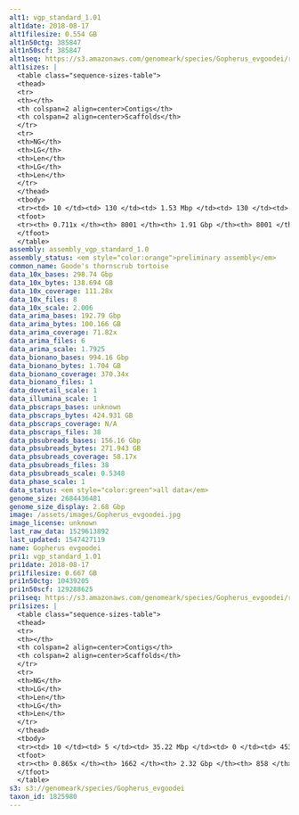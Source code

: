 ```yaml
---
alt1: vgp_standard_1.01
alt1date: 2018-08-17
alt1filesize: 0.554 GB
alt1n50ctg: 385847
alt1n50scf: 385847
alt1seq: https://s3.amazonaws.com/genomeark/species/Gopherus_evgoodei/rGopEvg1/assembly_vgp_standard_1.0/rGopEvg1.alt.asm.20180817.fasta.gz
alt1sizes: |
  <table class="sequence-sizes-table">
  <thead>
  <tr>
  <th></th>
  <th colspan=2 align=center>Contigs</th>
  <th colspan=2 align=center>Scaffolds</th>
  </tr>
  <tr>
  <th>NG</th>
  <th>LG</th>
  <th>Len</th>
  <th>LG</th>
  <th>Len</th>
  </tr>
  </thead>
  <tbody>
  <tr><td> 10 </td><td> 130 </td><td> 1.53 Mbp </td><td> 130 </td><td> 1.53 Mbp </td></tr>  <tr><td> 20 </td><td> 339 </td><td> 1.10 Mbp </td><td> 339 </td><td> 1.10 Mbp </td></tr>  <tr><td> 30 </td><td> 624 </td><td> 0.81 Mbp </td><td> 624 </td><td> 0.81 Mbp </td></tr>  <tr><td> 40 </td><td> 1015 </td><td> 0.58 Mbp </td><td> 1015 </td><td> 0.58 Mbp </td></tr>  <tr style="background-color:#cccccc;"><td> 50 </td><td> 1583 </td><td> 0.39 Mbp </td><td> 1583 </td><td> 0.39 Mbp </td></tr>  <tr><td> 60 </td><td> 2559 </td><td> 0.19 Mbp </td><td> 2559 </td><td> 0.19 Mbp </td></tr>  <tr><td> 70 </td><td> 6509 </td><td> 29.68 Kbp </td><td> 6509 </td><td> 29.68 Kbp </td></tr>  <tr><td> 80 </td><td> - </td><td> - </td><td> - </td><td> - </td></tr>  <tr><td> 90 </td><td> - </td><td> - </td><td> - </td><td> - </td></tr>  <tr><td> 100 </td><td> - </td><td> - </td><td> - </td><td> - </td></tr>  </tbody>
  <tfoot>
  <tr><th> 0.711x </th><th> 8001 </th><th> 1.91 Gbp </th><th> 8001 </th><th> 1.91 Gbp </th></tr>
  </tfoot>
  </table>
assembly: assembly_vgp_standard_1.0
assembly_status: <em style="color:orange">preliminary assembly</em>
common_name: Goode's thornscrub tortoise
data_10x_bases: 298.74 Gbp
data_10x_bytes: 138.694 GB
data_10x_coverage: 111.28x
data_10x_files: 8
data_10x_scale: 2.006
data_arima_bases: 192.79 Gbp
data_arima_bytes: 100.166 GB
data_arima_coverage: 71.82x
data_arima_files: 6
data_arima_scale: 1.7925
data_bionano_bases: 994.16 Gbp
data_bionano_bytes: 1.704 GB
data_bionano_coverage: 370.34x
data_bionano_files: 1
data_dovetail_scale: 1
data_illumina_scale: 1
data_pbscraps_bases: unknown
data_pbscraps_bytes: 424.931 GB
data_pbscraps_coverage: N/A
data_pbscraps_files: 38
data_pbsubreads_bases: 156.16 Gbp
data_pbsubreads_bytes: 271.943 GB
data_pbsubreads_coverage: 58.17x
data_pbsubreads_files: 38
data_pbsubreads_scale: 0.5348
data_phase_scale: 1
data_status: <em style="color:green">all data</em>
genome_size: 2684436481
genome_size_display: 2.68 Gbp
image: /assets/images/Gopherus_evgoodei.jpg
image_license: unknown
last_raw_data: 1529613892
last_updated: 1547427119
name: Gopherus evgoodei
pri1: vgp_standard_1.01
pri1date: 2018-08-17
pri1filesize: 0.667 GB
pri1n50ctg: 10439205
pri1n50scf: 129288625
pri1seq: https://s3.amazonaws.com/genomeark/species/Gopherus_evgoodei/rGopEvg1/assembly_vgp_standard_1.0/rGopEvg1.pri.asm.20180817.fasta.gz
pri1sizes: |
  <table class="sequence-sizes-table">
  <thead>
  <tr>
  <th></th>
  <th colspan=2 align=center>Contigs</th>
  <th colspan=2 align=center>Scaffolds</th>
  </tr>
  <tr>
  <th>NG</th>
  <th>LG</th>
  <th>Len</th>
  <th>LG</th>
  <th>Len</th>
  </tr>
  </thead>
  <tbody>
  <tr><td> 10 </td><td> 5 </td><td> 35.22 Mbp </td><td> 0 </td><td> 453.72 Mbp </td></tr>  <tr><td> 20 </td><td> 16 </td><td> 22.47 Mbp </td><td> 1 </td><td> 299.89 Mbp </td></tr>  <tr><td> 30 </td><td> 30 </td><td> 16.09 Mbp </td><td> 2 </td><td> 194.28 Mbp </td></tr>  <tr><td> 40 </td><td> 48 </td><td> 13.27 Mbp </td><td> 3 </td><td> 176.16 Mbp </td></tr>  <tr style="background-color:#cccccc;"><td> 50 </td><td> 71 </td><td style="background-color:#88ff88;"> 10.44 Mbp </td><td> 5 </td><td style="background-color:#88ff88;"> 129.29 Mbp </td></tr>  <tr><td> 60 </td><td> 102 </td><td> 7.02 Mbp </td><td> 8 </td><td> 91.67 Mbp </td></tr>  <tr><td> 70 </td><td> 151 </td><td> 4.20 Mbp </td><td> 11 </td><td> 57.41 Mbp </td></tr>  <tr><td> 80 </td><td> 261 </td><td> 1.15 Mbp </td><td> 18 </td><td> 22.45 Mbp </td></tr>  <tr><td> 90 </td><td> - </td><td> - </td><td> - </td><td> - </td></tr>  <tr><td> 100 </td><td> - </td><td> - </td><td> - </td><td> - </td></tr>  </tbody>
  <tfoot>
  <tr><th> 0.865x </th><th> 1662 </th><th> 2.32 Gbp </th><th> 858 </th><th> 2.37 Gbp </th></tr>
  </tfoot>
  </table>
s3: s3://genomeark/species/Gopherus_evgoodei
taxon_id: 1825980
---
```

